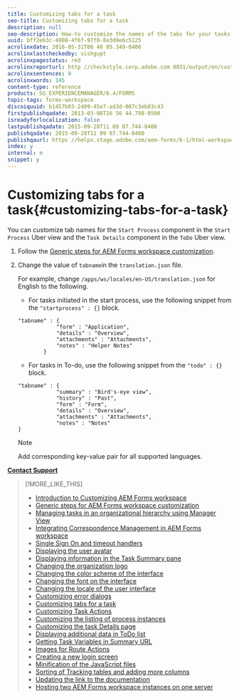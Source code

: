 ```yaml
---
title: Customizing tabs for a task
seo-title: Customizing tabs for a task
description: null
seo-description: How-to customize the names of the tabs for your tasks, in LiveCycle AEM Forms workspace.
uuid: bff2e63c-4908-4f6f-97f0-8e3d9e6c5125
acrolinxdate: 2016-05-31T06 48 05.349-0400
acrolinxlastcheckedby: vishgupt
acrolinxpagestatus: red
acrolinxreporturl: http //checkstyle.corp.adobe.com 8031/output/en/customizing_tabs_task_admin_5e12de0b318c6865_2124_report.xml
acrolinxsentences: 9
acrolinxwords: 145
content-type: reference
products: SG_EXPERIENCEMANAGER/6.4/FORMS
topic-tags: forms-workspace
discoiquuid: b1457b03-2409-45e7-ad3d-007c3eb03c43
firstpublishqadate: 2013-03-08T16 56 44.798-0500
isreadyforlocalization: false
lastpublishqadate: 2015-09-28T11 09 07.744-0400
publishqadate: 2015-09-28T11 09 07.744-0400
publishqaurl: https //helpx.stage.adobe.com/aem-forms/6-1/html-workspace/customizing-tabs-task.html
index: y
internal: n
snippet: y
---
```


# Customizing tabs for a task{#customizing-tabs-for-a-task}

You can customize tab names for the `Start Process` component in the `Start Process` Uber view and the `Task Details` component in the `ToDo` Uber view.

1. Follow the [Generic steps for AEM Forms workspace customization](../../forms/using/generic-steps-html-workspace-customization.md).
1. Change the value of `tabname`in the `translation.json` file.

   For example, change `/apps/ws/locales/en-US/translation.json` for English to the following.

    * For tasks initiated in the start process, use the following snippet from the `"startprocess" : {}` block.

   ```
   "tabname" : {
               "form" : "Application",
               "details" : "Overview",
               "attachments" : "Attachments",
               "notes" : "Helper Notes"
           }
   ```

    * For tasks in To-do, use the following snippet from the `"todo" : {}` block.

   ```
   "tabname" : {
               "summary" : "Bird's-eye view",
               "history" : "Past",
               "form" : "Form",
               "details" : "Overview",
               "attachments" : "Attachments",
               "notes" : "Notes"
   }
   ```

   >[!NOTE]
   >
   >Add corresponding key-value pair for all supported languages.

[**Contact Support**](https://www.adobe.com/account/sign-in.supportportal.html)

>[!MORE_LIKE_THIS]
>
>* [Introduction to Customizing AEM Forms workspace](../../forms/using/introduction-customizing-html-workspace.md)
>* [Generic steps for AEM Forms workspace customization](../../forms/using/generic-steps-html-workspace-customization.md)
>* [Managing tasks in an organizational hierarchy using Manager View](../../forms/using/tasks-organizational-hierarchy-using-manager.md)
>* [Integrating Correspondence Management in AEM Forms workspace](../../forms/using/integrating-correspondence-management-html-workspace.md)
>* [Single Sign On and timeout handlers](../../forms/using/single-sign-timeout-handlers.md)
>* [Displaying the user avatar](../../forms/using/displaying-user-avatar.md)
>* [Displaying information in the Task Summary pane](../../forms/using/displaying-information-task-summary-pane.md)
>* [Changing the organization logo](../../forms/using/changing-organization-logo-branding.md)
>* [Changing the color scheme of the interface](../../forms/using/changing-color-scheme-interface.md)
>* [Changing the font on the interface](../../forms/using/changing-font-interface.md)
>* [Changing the locale of the user interface](../../forms/using/changing-locale-user-interface.md)
>* [Customizing error dialogs](../../forms/using/customizing-error-dialogs.md)
>* [Customizing tabs for a task](../../forms/using/customizing-tabs-task.md)
>* [Customizing Task Actions](../../forms/using/customizing-task-actions.md)
>* [Customizing the listing of process instances](../../forms/using/customizing-listing-process-instances.md)
>* [Customizing the task Details page](../../forms/using/customizing-task-details-page.md)
>* [Displaying additional data in ToDo list](../../forms/using/display-additional-data-in-todo-list.md)
>* [Getting Task Variables in Summary URL](../../forms/using/getting-task-variables-summary-url.md)
>* [Images for Route Actions](../../forms/using/images-route-actions.md)
>* [Creating a new login screen](../../forms/using/creating-new-login-screen.md)
>* [Minification of the JavaScript files](../../forms/using/minification-javascript-files.md)
>* [Sorting of Tracking tables and adding more columns](../../forms/using/sorting-tracking-tables-add-columns.md)
>* [Updating the link to the documentation](../../forms/using/updating-link-help-documentation.md)
>* [Hosting two AEM Forms workspace instances on one server](../../forms/using/two-html-workspace-instances-one.md)
